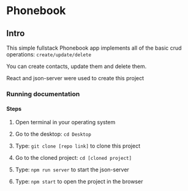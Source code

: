 # Phonebook

## Intro

This simple fullstack Phonebook app implements all of the basic crud operations: `create/update/delete`

You can create contacts, update them and delete them.

React and json-server were used to create this project

### Running documentation

#### Steps

1) Open terminal in your operating system

2) Go to the desktop: `cd Desktop`

3) Type: `git clone [repo link]` to clone this project

4) Go to the cloned project: `cd [cloned project]`

5) Type: `npm run server` to start the json-server

6) Type: `npm start` to open the project in the browser
